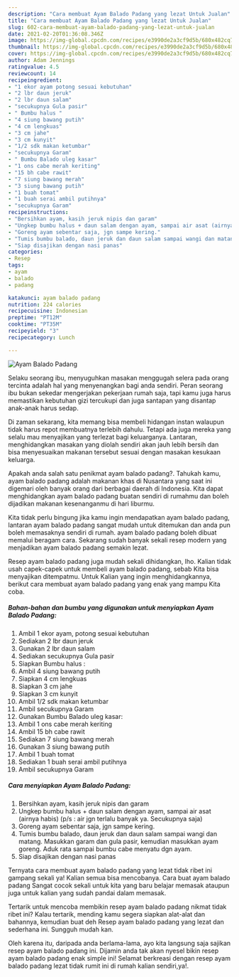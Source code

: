 ```yaml
---
description: "Cara membuat Ayam Balado Padang yang lezat Untuk Jualan"
title: "Cara membuat Ayam Balado Padang yang lezat Untuk Jualan"
slug: 602-cara-membuat-ayam-balado-padang-yang-lezat-untuk-jualan
date: 2021-02-20T01:36:08.346Z
image: https://img-global.cpcdn.com/recipes/e3990de2a3cf9d5b/680x482cq70/ayam-balado-padang-foto-resep-utama.jpg
thumbnail: https://img-global.cpcdn.com/recipes/e3990de2a3cf9d5b/680x482cq70/ayam-balado-padang-foto-resep-utama.jpg
cover: https://img-global.cpcdn.com/recipes/e3990de2a3cf9d5b/680x482cq70/ayam-balado-padang-foto-resep-utama.jpg
author: Adam Jennings
ratingvalue: 4.5
reviewcount: 14
recipeingredient:
- "1 ekor ayam potong sesuai kebutuhan"
- "2 lbr daun jeruk"
- "2 lbr daun salam"
- "secukupnya Gula pasir"
- " Bumbu halus "
- "4 siung bawang putih"
- "4 cm lengkuas"
- "3 cm jahe"
- "3 cm kunyit"
- "1/2 sdk makan ketumbar"
- "secukupnya Garam"
- " Bumbu Balado uleg kasar"
- "1 ons cabe merah keriting"
- "15 bh cabe rawit"
- "7 siung bawang merah"
- "3 siung bawang putih"
- "1 buah tomat"
- "1 buah serai ambil putihnya"
- "secukupnya Garam"
recipeinstructions:
- "Bersihkan ayam, kasih jeruk nipis dan garam"
- "Ungkep bumbu halus + daun salam dengan ayam, sampai air asat (airnya habis) (p/s : air jgn terlalu banyak ya. Secukupnya saja)"
- "Goreng ayam sebentar saja, jgn sampe kering."
- "Tumis bumbu balado, daun jeruk dan daun salam sampai wangi dan matang. Masukkan garam dan gula pasir, kemudian masukkan ayam goreng. Aduk rata sampai bumbu cabe menyatu dgn ayam."
- "Siap disajikan dengan nasi panas"
categories:
- Resep
tags:
- ayam
- balado
- padang

katakunci: ayam balado padang 
nutrition: 224 calories
recipecuisine: Indonesian
preptime: "PT12M"
cooktime: "PT35M"
recipeyield: "3"
recipecategory: Lunch

---
```



![Ayam Balado Padang](https://img-global.cpcdn.com/recipes/e3990de2a3cf9d5b/680x482cq70/ayam-balado-padang-foto-resep-utama.jpg)

Selaku seorang ibu, menyuguhkan masakan menggugah selera pada orang tercinta adalah hal yang menyenangkan bagi anda sendiri. Peran seorang ibu bukan sekedar mengerjakan pekerjaan rumah saja, tapi kamu juga harus memastikan kebutuhan gizi tercukupi dan juga santapan yang disantap anak-anak harus sedap.

Di zaman  sekarang, kita memang bisa membeli hidangan instan walaupun tidak harus repot membuatnya terlebih dahulu. Tetapi ada juga mereka yang selalu mau menyajikan yang terlezat bagi keluarganya. Lantaran, menghidangkan masakan yang diolah sendiri akan jauh lebih bersih dan bisa menyesuaikan makanan tersebut sesuai dengan masakan kesukaan keluarga. 



Apakah anda salah satu penikmat ayam balado padang?. Tahukah kamu, ayam balado padang adalah makanan khas di Nusantara yang saat ini digemari oleh banyak orang dari berbagai daerah di Indonesia. Kita dapat menghidangkan ayam balado padang buatan sendiri di rumahmu dan boleh dijadikan makanan kesenanganmu di hari liburmu.

Kita tidak perlu bingung jika kamu ingin mendapatkan ayam balado padang, lantaran ayam balado padang sangat mudah untuk ditemukan dan anda pun boleh memasaknya sendiri di rumah. ayam balado padang boleh dibuat memalui beragam cara. Sekarang sudah banyak sekali resep modern yang menjadikan ayam balado padang semakin lezat.

Resep ayam balado padang juga mudah sekali dihidangkan, lho. Kalian tidak usah capek-capek untuk membeli ayam balado padang, sebab Kita bisa menyajikan ditempatmu. Untuk Kalian yang ingin menghidangkannya, berikut cara membuat ayam balado padang yang enak yang mampu Kita coba.

<!--inarticleads1-->

##### Bahan-bahan dan bumbu yang digunakan untuk menyiapkan Ayam Balado Padang:

1. Ambil 1 ekor ayam, potong sesuai kebutuhan
1. Sediakan 2 lbr daun jeruk
1. Gunakan 2 lbr daun salam
1. Sediakan secukupnya Gula pasir
1. Siapkan  Bumbu halus :
1. Ambil 4 siung bawang putih
1. Siapkan 4 cm lengkuas
1. Siapkan 3 cm jahe
1. Siapkan 3 cm kunyit
1. Ambil 1/2 sdk makan ketumbar
1. Ambil secukupnya Garam
1. Gunakan  Bumbu Balado uleg kasar:
1. Ambil 1 ons cabe merah keriting
1. Ambil 15 bh cabe rawit
1. Sediakan 7 siung bawang merah
1. Gunakan 3 siung bawang putih
1. Ambil 1 buah tomat
1. Sediakan 1 buah serai ambil putihnya
1. Ambil secukupnya Garam




<!--inarticleads2-->

##### Cara menyiapkan Ayam Balado Padang:

1. Bersihkan ayam, kasih jeruk nipis dan garam
1. Ungkep bumbu halus + daun salam dengan ayam, sampai air asat (airnya habis) (p/s : air jgn terlalu banyak ya. Secukupnya saja)
1. Goreng ayam sebentar saja, jgn sampe kering.
1. Tumis bumbu balado, daun jeruk dan daun salam sampai wangi dan matang. Masukkan garam dan gula pasir, kemudian masukkan ayam goreng. Aduk rata sampai bumbu cabe menyatu dgn ayam.
1. Siap disajikan dengan nasi panas




Ternyata cara membuat ayam balado padang yang lezat tidak ribet ini gampang sekali ya! Kalian semua bisa mencobanya. Cara buat ayam balado padang Sangat cocok sekali untuk kita yang baru belajar memasak ataupun juga untuk kalian yang sudah pandai dalam memasak.

Tertarik untuk mencoba membikin resep ayam balado padang nikmat tidak ribet ini? Kalau tertarik, mending kamu segera siapkan alat-alat dan bahannya, kemudian buat deh Resep ayam balado padang yang lezat dan sederhana ini. Sungguh mudah kan. 

Oleh karena itu, daripada anda berlama-lama, ayo kita langsung saja sajikan resep ayam balado padang ini. Dijamin anda tak akan nyesel bikin resep ayam balado padang enak simple ini! Selamat berkreasi dengan resep ayam balado padang lezat tidak rumit ini di rumah kalian sendiri,ya!.

